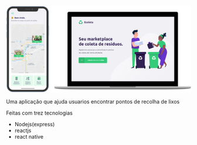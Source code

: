 <img src="ecoleta.png" />
 <p>
   Uma aplicação que ajuda usuarios encontrar pontos de recolha de lixos
 </p>
 <p>
  Feitas com trez tecnologias
 </p>
 <ul>
   <li>Nodejs(express)</li>
   <li>reactjs</li>
   <li>react native</li>
 </ul>